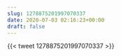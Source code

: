 ```yaml
---
slug: 1278875201997070337
date: 2020-07-03 02:16:23+00:00
draft: false
---
```


{{< tweet 1278875201997070337 >}}
